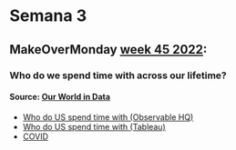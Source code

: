 # Semana 3

## MakeOverMonday [week 45 2022](https://data.world/makeovermonday/2022w45):
### Who do we spend time with across our lifetime?
#### Source: [Our World in Data](https://ourworldindata.org/time-use#who-do-we-spend-time-with-across-our-lifetime)

* [Who do US spend time with (Observable HQ)](https://rfondato.github.io/infoviz/s3/who_time_observable.html)
* [Who do US spend time with (Tableau)](https://rfondato.github.io/infoviz/s3/who_time_tableau.html)
* [COVID](https://rfondato.github.io/infoviz/s3/covid.html)
